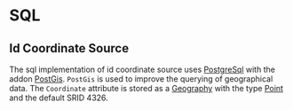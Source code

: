 # SQL


## Id Coordinate Source
The sql implementation of id coordinate source uses [PostgreSql](https://www.postgresql.org/) with the
addon [PostGis](https://postgis.net/). `PostGis` is used to improve the querying of geographical data.
The `Coordinate` attribute is stored as a [Geography](http://postgis.net/workshops/postgis-intro/geography.html) with
the type [Point](https://postgis.net/docs/ST_Point.html) and the default SRID 4326.
